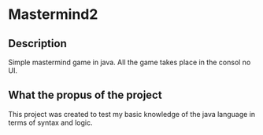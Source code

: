 # Mastermind2

## Description

Simple mastermind game in java.
All the game takes place in the consol no UI.

## What the propus of the project

This project was created to test my basic knowledge of the java language in terms of syntax and logic.
